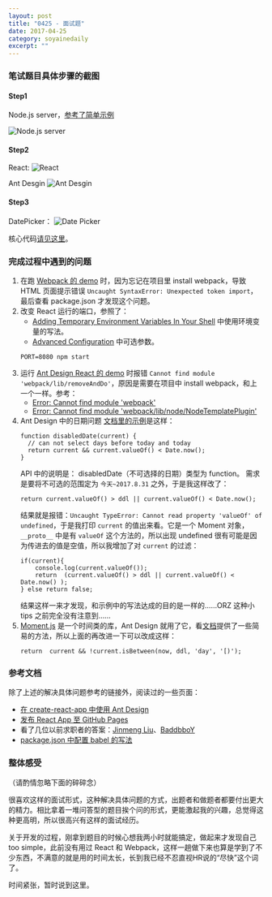 ```yaml
---
layout: post
title: "0425 - 面试题" 
date: 2017-04-25 
category: soyainedaily 
excerpt: ""
---
```


### 笔试题目具体步骤的截图

#### Step1

Node.js server，[参考了简单示例](https://nodejs.org/dist/latest-v6.x/docs/api/synopsis.html#synopsis_example)

![Node.js server](https://cl.ly/3f0V0Q403Q3D/Image%202017-04-25%20at%206.07.38%20PM.png)
	
#### Step2

React:
![React](https://cl.ly/0P3U1z0G013h/Image%202017-04-25%20at%206.06.09%20PM.png)
  

Ant Desgin
![Ant Desgin](https://cl.ly/2v3K2X391743/ant%20design.PNG)
	
#### Step3

DatePicker：
![Date Picker](https://cl.ly/3K3B26361b0a/Screen%20recording%202017-04-26%20at%2012.38.44%20PM.gif)

核心代码[请见这里](https://github.com/soyaine/antd-react-app/blob/master/src/App.js)。

### 完成过程中遇到的问题

1. 在跑 [Webpack 的 demo](https://webpack.js.org/guides/get-started/#creating-a-bundle) 时，因为忘记在项目里 install webpack，导致 HTML 页面提示错误 `Uncaught SyntaxError: Unexpected token import`，最后查看 package.json 才发现这个问题。
2. 改变 React 运行的端口，参照了：
	- [Adding Temporary Environment Variables In Your Shell](https://github.com/facebookincubator/create-react-app/blob/master/packages/react-scripts/template/README.md#adding-temporary-environment-variables-in-your-shell) 中使用环境变量的写法。
	- [Advanced Configuration](https://github.com/facebookincubator/create-react-app/blob/master/packages/react-scripts/template/README.md#advanced-configuration) 中可选参数。
	```
	PORT=8080 npm start
	```
3. 运行 [Ant Design React 的 demo](https://ant.design/docs/react/getting-started-cn) 时报错 `Cannot find module 'webpack/lib/removeAndDo'`，原因是需要在项目中 install webpack，和上一个一样。参考：
	- [Error: Cannot find module 'webpack'](http://stackoverflow.com/questions/29492240/error-cannot-find-module-webpack)
	- [Error: Cannot find module 'webpack/lib/node/NodeTemplatePlugin'](http://stackoverflow.com/questions/43179531/error-cannot-find-module-webpack-lib-node-nodetemplateplugin)
4. Ant Design 中的日期问题
	[文档里的示例](https://ant.design/components/date-picker-cn/#components-date-picker-demo-disabled-date)是这样：
	```
	function disabledDate(current) {
	  // can not select days before today and today
	  return current && current.valueOf() < Date.now();
	}
	```
	API 中的说明是： disabledDate（不可选择的日期）类型为 function。
	需求是要将不可选的范围定为 `今天~2017.8.31` 之外，于是我这样改了：
	```
	return current.valueOf() > ddl || current.valueOf() < Date.now();
	```
	结果就是报错：`Uncaught TypeError: Cannot read property 'valueOf' of undefined`，于是我打印 `current` 的值出来看。它是一个 Moment 对象，`__proto__` 中是有 `valueOf` 这个方法的，所以出现 undefined 很有可能是因为传进去的值是空值，所以我增加了对 `current` 的过滤：
	```
	if(current){
		console.log(current.valueOf());
		return  (current.valueOf() > ddl || current.valueOf() < Date.now() );
	} else return false;
	```
	结果这样一来才发现，和示例中的写法达成的目的是一样的……ORZ 这种小 tips 之前完全没有注意到……
5. [Moment.js](http://momentjs.com) 是一个时间类的库，Ant Design 就用了它，看[文档](http://momentjs.com/docs/#/query/)提供了一些简易的方法，所以上面的再改进一下可以改成这样：
	```
	return  current && !current.isBetween(now, ddl, 'day', '[)');
	```
	
### 参考文档

除了上述的解决具体问题参考的链接外，阅读过的一些页面：

- [在 create-react-app 中使用 Ant Design](https://ant.design/docs/react/use-with-create-react-app-cn)
- [发布 React App 至 GitHub Pages](https://github.com/facebookincubator/create-react-app/blob/master/packages/react-scripts/template/README.md#github-pages)
- 看了几位以前求职者的答案：[Jinmeng Liu](https://github.com/fightingljm/redshift-datepicker)、[BaddbboY](https://github.com/BaddbboY/My-answer--Redshift)
- [package.json 中配置 babel 的写法](https://github.com/search?utf8=%E2%9C%93&q=babel-plugin-import+babel+plugins+libraryName+style+extension%3Ajson&type=Code)

### 整体感受

（请酌情忽略下面的碎碎念）

很喜欢这样的面试形式，这种解决具体问题的方式，出题者和做题者都要付出更大的精力。相比拿着一堆问答型的题目挨个问的形式，更能激起我的兴趣，总觉得这种更高明，所以很高兴有这样的面试经历。

关于开发的过程，刚拿到题目的时候心想我两小时就能搞定，做起来才发现自己 too simple，此前没有用过 React 和 Webpack，这样一趟做下来也算是学到了不少东西，不满意的就是用的时间太长，长到我已经不忍直视HR说的“尽快”这个词了。

时间紧张，暂时说到这里。